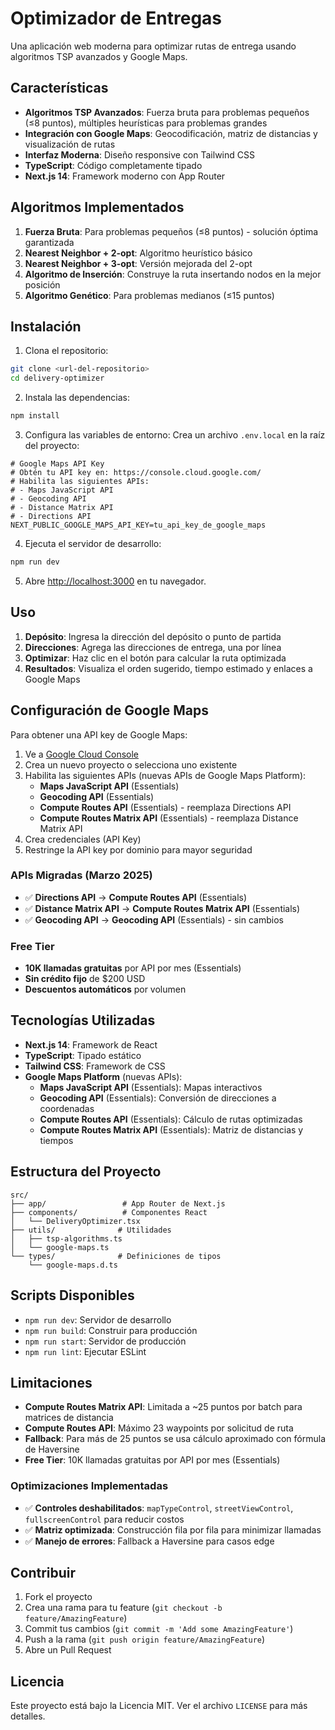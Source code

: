 # Optimizador de Entregas

Una aplicación web moderna para optimizar rutas de entrega usando algoritmos TSP avanzados y Google Maps.

## Características

- **Algoritmos TSP Avanzados**: Fuerza bruta para problemas pequeños (≤8 puntos), múltiples heurísticas para problemas grandes
- **Integración con Google Maps**: Geocodificación, matriz de distancias y visualización de rutas
- **Interfaz Moderna**: Diseño responsive con Tailwind CSS
- **TypeScript**: Código completamente tipado
- **Next.js 14**: Framework moderno con App Router

## Algoritmos Implementados

1. **Fuerza Bruta**: Para problemas pequeños (≤8 puntos) - solución óptima garantizada
2. **Nearest Neighbor + 2-opt**: Algoritmo heurístico básico
3. **Nearest Neighbor + 3-opt**: Versión mejorada del 2-opt
4. **Algoritmo de Inserción**: Construye la ruta insertando nodos en la mejor posición
5. **Algoritmo Genético**: Para problemas medianos (≤15 puntos)

## Instalación

1. Clona el repositorio:
```bash
git clone <url-del-repositorio>
cd delivery-optimizer
```

2. Instala las dependencias:
```bash
npm install
```

3. Configura las variables de entorno:
Crea un archivo `.env.local` en la raíz del proyecto:
```env
# Google Maps API Key
# Obtén tu API key en: https://console.cloud.google.com/
# Habilita las siguientes APIs:
# - Maps JavaScript API
# - Geocoding API
# - Distance Matrix API
# - Directions API
NEXT_PUBLIC_GOOGLE_MAPS_API_KEY=tu_api_key_de_google_maps
```

4. Ejecuta el servidor de desarrollo:
```bash
npm run dev
```

5. Abre [http://localhost:3000](http://localhost:3000) en tu navegador.

## Uso

1. **Depósito**: Ingresa la dirección del depósito o punto de partida
2. **Direcciones**: Agrega las direcciones de entrega, una por línea
3. **Optimizar**: Haz clic en el botón para calcular la ruta optimizada
4. **Resultados**: Visualiza el orden sugerido, tiempo estimado y enlaces a Google Maps

## Configuración de Google Maps

Para obtener una API key de Google Maps:

1. Ve a [Google Cloud Console](https://console.cloud.google.com/)
2. Crea un nuevo proyecto o selecciona uno existente
3. Habilita las siguientes APIs (nuevas APIs de Google Maps Platform):
   - **Maps JavaScript API** (Essentials)
   - **Geocoding API** (Essentials)
   - **Compute Routes API** (Essentials) - reemplaza Directions API
   - **Compute Routes Matrix API** (Essentials) - reemplaza Distance Matrix API
4. Crea credenciales (API Key)
5. Restringe la API key por dominio para mayor seguridad

### APIs Migradas (Marzo 2025)
- ✅ **Directions API** → **Compute Routes API** (Essentials)
- ✅ **Distance Matrix API** → **Compute Routes Matrix API** (Essentials)
- ✅ **Geocoding API** → **Geocoding API** (Essentials) - sin cambios

### Free Tier
- **10K llamadas gratuitas** por API por mes (Essentials)
- **Sin crédito fijo** de $200 USD
- **Descuentos automáticos** por volumen

## Tecnologías Utilizadas

- **Next.js 14**: Framework de React
- **TypeScript**: Tipado estático
- **Tailwind CSS**: Framework de CSS
- **Google Maps Platform** (nuevas APIs):
  - **Maps JavaScript API** (Essentials): Mapas interactivos
  - **Geocoding API** (Essentials): Conversión de direcciones a coordenadas
  - **Compute Routes API** (Essentials): Cálculo de rutas optimizadas
  - **Compute Routes Matrix API** (Essentials): Matriz de distancias y tiempos

## Estructura del Proyecto

```
src/
├── app/                 # App Router de Next.js
├── components/          # Componentes React
│   └── DeliveryOptimizer.tsx
├── utils/              # Utilidades
│   ├── tsp-algorithms.ts
│   └── google-maps.ts
└── types/              # Definiciones de tipos
    └── google-maps.d.ts
```

## Scripts Disponibles

- `npm run dev`: Servidor de desarrollo
- `npm run build`: Construir para producción
- `npm run start`: Servidor de producción
- `npm run lint`: Ejecutar ESLint

## Limitaciones

- **Compute Routes Matrix API**: Limitada a ~25 puntos por batch para matrices de distancia
- **Compute Routes API**: Máximo 23 waypoints por solicitud de ruta
- **Fallback**: Para más de 25 puntos se usa cálculo aproximado con fórmula de Haversine
- **Free Tier**: 10K llamadas gratuitas por API por mes (Essentials)

### Optimizaciones Implementadas
- ✅ **Controles deshabilitados**: `mapTypeControl`, `streetViewControl`, `fullscreenControl` para reducir costos
- ✅ **Matriz optimizada**: Construcción fila por fila para minimizar llamadas
- ✅ **Manejo de errores**: Fallback a Haversine para casos edge

## Contribuir

1. Fork el proyecto
2. Crea una rama para tu feature (`git checkout -b feature/AmazingFeature`)
3. Commit tus cambios (`git commit -m 'Add some AmazingFeature'`)
4. Push a la rama (`git push origin feature/AmazingFeature`)
5. Abre un Pull Request

## Licencia

Este proyecto está bajo la Licencia MIT. Ver el archivo `LICENSE` para más detalles.
